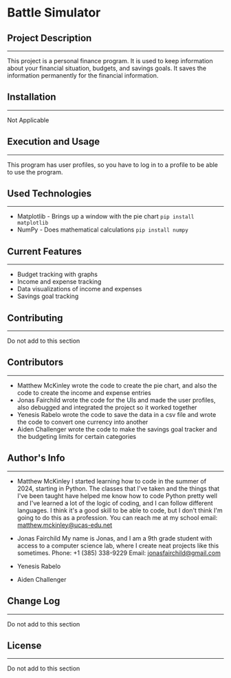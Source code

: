 # Battle Simulator

## Project Description
---
This project is a personal finance program. It is used to keep information about your financial situation, budgets, and savings goals. It saves the information permanently for the financial information.  

## Installation
---
Not Applicable  

## Execution and Usage
---
This program has user profiles, so you have to log in to a profile to be able to use the program.   


## Used Technologies
---
+ Matplotlib - Brings up a window with the pie chart
`pip install matplotlib`
+ NumPy - Does mathematical calculations
`pip install numpy`

## Current Features
---
+ Budget tracking with graphs
+ Income and expense tracking
+ Data visualizations of income and expenses
+ Savings goal tracking  

## Contributing
---
Do not add to this section  

## Contributors
---
+ Matthew McKinley wrote the code to create the pie chart, and also the code to create the income and expense entries
+ Jonas Fairchild wrote the code for the UIs and made the user profiles, also debugged and integrated the project so it worked together
+ Yenesis Rabelo wrote the code to save the data in a csv file and wrote the code to convert one currency into another
+ Aiden Challenger wrote the code to make the savings goal tracker and the budgeting limits for certain categories

## Author's Info
---
+ Matthew McKinley
I started learning how to code in the summer of 2024, starting in Python. The classes that I've taken and the things that I've been taught have helped me know how to code Python pretty well and I've learned a lot of the logic of coding, and I can follow different languages. I think it's a good skill to be able to code, but I don't think I'm going to do this as a profession. You can reach me at my school email: matthew.mckinley@ucas-edu.net

+ Jonas Fairchild
My name is Jonas, and I am a 9th grade student with access to a computer science lab, where I create neat projects like this sometimes.
Phone: +1 (385) 338-9229    Email: jonasfairchild@gmail.com

+ Yenesis Rabelo


+ Aiden Challenger


## Change Log
---
Do not add to this section  

## License
---
Do not add to this section